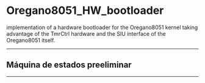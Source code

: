 # Oregano8051_HW_bootloader

implementation of a hardware bootloader for the Oregano8051 kernel taking advantage of the TmrCtrl hardware and the SIU interface of the Oregano8051 itself.
____

## Máquina de estados preeliminar

[](./doc/FSM.png)
____
